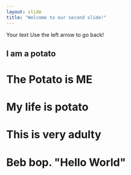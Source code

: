 ```yaml
---
layout: slide
title: "Welcome to our second slide!"
---
```

Your text
Use the left arrow to go back!

## I am a potato
# The Potato is ME
# My life is potato
# This is very adulty
# Beb bop. "Hello World"
